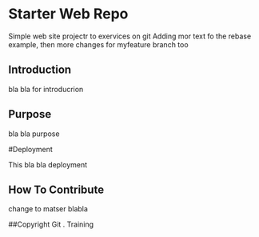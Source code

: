# Starter Web Repo

Simple web site projectr to exervices on git
Adding mor text fo the rebase example, then more 
changes for myfeature branch too

## Introduction

bla bla for introducrion

## Purpose

bla bla purpose

#Deployment

This bla bla deployment 

## How To Contribute

change to matser blabla 

##Copyright
Git . Training 